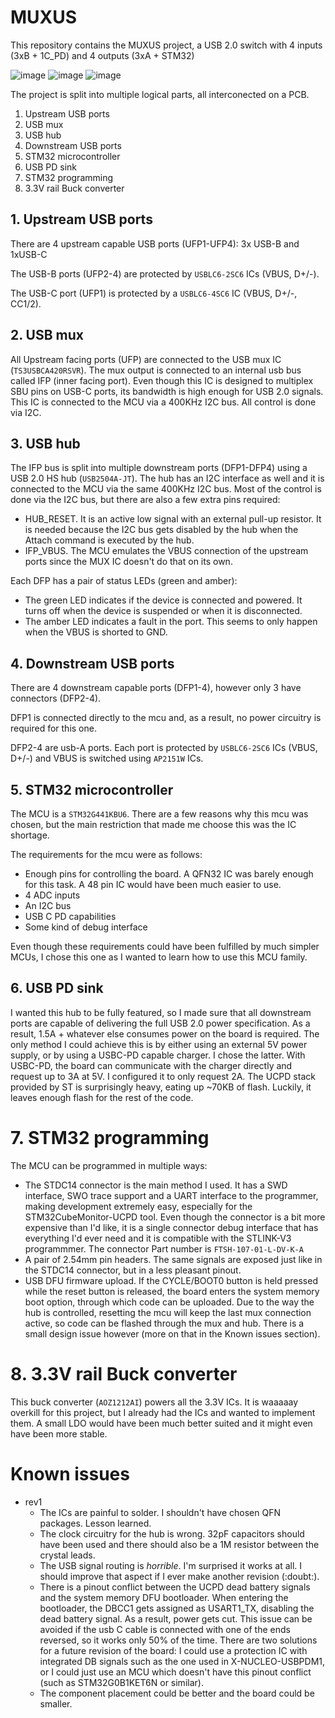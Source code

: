 # MUXUS
This repository contains the MUXUS project, a USB 2.0 switch with 4 inputs (3xB + 1C_PD) and 4 outputs (3xA + STM32)

![image](https://user-images.githubusercontent.com/17808203/142241444-256b472b-77db-441e-9114-9d7403cddd42.png)
![image](https://user-images.githubusercontent.com/17808203/142241922-750ac954-f364-440b-8392-d519324ca072.png)
![image](https://user-images.githubusercontent.com/17808203/142241771-7259bca0-9416-40ce-a2e0-f9933713268e.png)

The project is split into multiple logical parts, all interconected on a PCB.
1. Upstream USB ports
2. USB mux
3. USB hub
4. Downstream USB ports
5. STM32 microcontroller
6. USB PD sink
7. STM32 programming
8. 3.3V rail Buck converter

## 1. Upstream USB ports
There are 4 upstream capable USB ports (UFP1-UFP4): 3x USB-B and 1xUSB-C

The USB-B ports (UFP2-4) are protected by `USBLC6-2SC6` ICs (VBUS, D+/-).

The USB-C port (UFP1) is protected by a `USBLC6-4SC6` IC (VBUS, D+/-, CC1/2).

## 2. USB mux
All Upstream facing ports (UFP) are connected to the USB mux IC (`TS3USBCA420RSVR`).
The mux output is connected to an internal usb bus called IFP (inner facing port).
Even though this IC is designed to multiplex SBU pins on USB-C ports, its bandwidth is high enough for USB 2.0 signals.
This IC is connected to the MCU via a 400KHz I2C bus. All control is done via I2C.

## 3. USB hub
The IFP bus is split into multiple downstream ports (DFP1-DFP4) using a USB 2.0 HS hub (`USB2504A-JT`).
The hub has an I2C interface as well and it is connected to the MCU via the same 400KHz I2C bus.
Most of the control is done via the I2C bus, but there are also a few extra pins required:
- HUB_RESET. It is an active low signal with an external pull-up resistor. It is needed because the I2C bus gets disabled by the hub when the Attach command is executed by the hub.
- IFP_VBUS. The MCU emulates the VBUS connection of the upstream ports since the MUX IC doesn't do that on its own.

Each DFP has a pair of status LEDs (green and amber):
- The green LED indicates if the device is connected and powered. It turns off when the device is suspended or when it is disconnected.
- The amber LED indicates a fault in the port. This seems to only happen when the VBUS is shorted to GND.

## 4. Downstream USB ports
There are 4 downstream capable ports (DFP1-4), however only 3 have connectors (DFP2-4).

DFP1 is connected directly to the mcu and, as a result, no power circuitry is required for this one.

DFP2-4 are usb-A ports. Each port is protected by `USBLC6-2SC6` ICs (VBUS, D+/-) and VBUS is switched using `AP2151W` ICs.

## 5. STM32 microcontroller
The MCU is a `STM32G441KBU6`.
There are a few reasons why this mcu was chosen, but the main restriction that made me choose this was the IC shortage.

The requirements for the mcu were as follows:
- Enough pins for controlling the board. A QFN32 IC was barely enough for this task. A 48 pin IC would have been much easier to use.
- 4 ADC inputs
- An I2C bus
- USB C PD capabilities
- Some kind of debug interface

Even though these requirements could have been fulfilled by much simpler MCUs, I chose this one as I wanted to learn how to use this MCU family.

## 6. USB PD sink
I wanted this hub to be fully featured, so I made sure that all downstream ports are capable of delivering the full USB 2.0 power specification.
As a result, 1.5A + whatever else consumes power on the board is required. The only method I could achieve this is by either using an external 5V power supply, or by using a USBC-PD capable charger. I chose the latter.
With USBC-PD, the board can communicate with the charger directly and request up to 3A at 5V. I configured it to only request 2A.
The UCPD stack provided by ST is surprisingly heavy, eating up ~70KB of flash. Luckily, it leaves enough flash for the rest of the code.

# 7. STM32 programming
The MCU can be programmed in multiple ways:
- The STDC14 connector is the main method I used. It has a SWD interface, SWO trace support and a UART interface to the programmer, making development extremely easy, especially for the STM32CubeMonitor-UCPD tool. Even though the connector is a bit more expensive than I'd like, it is a single connector debug interface that has everything I'd ever need and it is compatible with the STLINK-V3 programmmer. The connector Part number is `FTSH-107-01-L-DV-K-A`
- A pair of 2.54mm pin headers. The same signals are exposed just like in the STDC14 connector, but in a less pleasant pinout.
- USB DFU firmware upload. If the CYCLE/BOOT0 button is held pressed while the reset button is released, the board enters the system memory boot option, through which code can be uploaded. Due to the way the hub is controlled, resetting the mcu will keep the last mux connection active, so code can be flashed through the mux and hub. There is a small design issue however (more on that in the Known issues section).

# 8. 3.3V rail Buck converter
This buck converter (`AOZ1212AI`) powers all the 3.3V ICs.
It is waaaaay overkill for this project, but I already had the ICs and wanted to implement them.
A small LDO would have been much better suited and it might even have been more stable.

# Known issues
- rev1
  - The ICs are painful to solder. I shouldn't have chosen QFN packages. Lesson learned.
  - The clock circuitry for the hub is wrong. 32pF capacitors should have been used and there should also be a 1M resistor between the crystal leads.
  - The USB signal routing is *horrible*. I'm surprised it works at all. I should improve that aspect if I ever make another revision (:doubt:).
  - There is a pinout conflict between the UCPD dead battery signals and the system memory DFU bootloader. When entering the bootloader, the DBCC1 gets assigned as USART1_TX, disabling the dead battery signal. As a result, power gets cut. This issue can be avoided if the usb C cable is connected with one of the ends reversed, so it works only 50% of the time. There are two solutions for a future revision of the board: I could use a protection IC with integrated DB signals such as the one used in X-NUCLEO-USBPDM1, or I could just use an MCU which doesn't have this pinout conflict (such as STM32G0B1KET6N or similar).
  - The component placement could be better and the board could be smaller.
